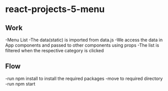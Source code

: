 # react-projects-5-menu

## Work
-Menu List 
-The data(static) is imported from data.js 
-We access the data in App components and passed to other components using props 
-The list is filtered when the respective category is clicked

## Flow
-run npm install to install the required packages 
-move to required directory 
-run npm start